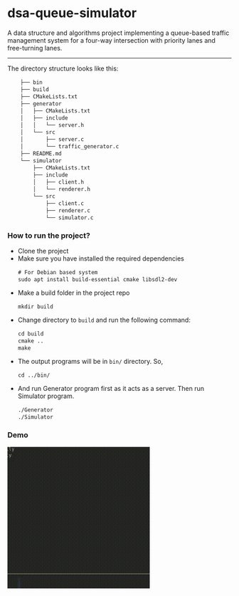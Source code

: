 # dsa-queue-simulator
A data structure and algorithms project implementing a queue-based traffic management system for a four-way intersection with priority lanes and free-turning lanes.

---
The directory structure looks like this:
```    .
    ├── bin
    ├── build
    ├── CMakeLists.txt
    ├── generator
    │   ├── CMakeLists.txt
    │   ├── include
    │   │   └── server.h
    │   └── src
    │       ├── server.c
    │       └── traffic_generator.c
    ├── README.md
    └── simulator
        ├── CMakeLists.txt
        ├── include
        │   ├── client.h
        │   └── renderer.h
        └── src
            ├── client.c
            ├── renderer.c
            └── simulator.c
```

### How to run the project?

- Clone the project
- Make sure you have installed the required dependencies
    ```
    # For Debian based system
    sudo apt install build-essential cmake libsdl2-dev
    ```
- Make a build folder in the project repo
    ```
    mkdir build
    ```
- Change directory to `build` and run the following command:
    ```
    cd build
    cmake ..
    make
    ``` 
- The output programs will be in `bin/` directory. So,
    ```
    cd ../bin/
    ```
- And run Generator program first as it acts as a server. Then run Simulator program.
    ```
    ./Generator
    ./Simulator
    ```
### Demo
![Traffic Junction Simulator Demo](demo.gif)
